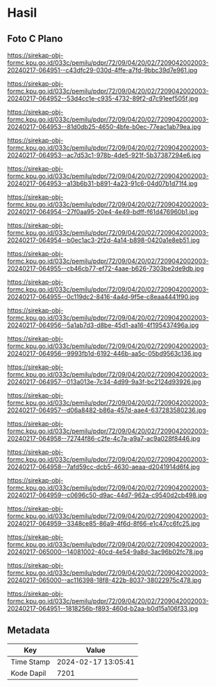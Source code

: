 # Hasil

## Foto C Plano

https://sirekap-obj-formc.kpu.go.id/033c/pemilu/pdpr/72/09/04/20/02/7209042002003-20240217-064951--c43dfc29-030d-4ffe-a7fd-9bbc39d7e961.jpg

https://sirekap-obj-formc.kpu.go.id/033c/pemilu/pdpr/72/09/04/20/02/7209042002003-20240217-064952--53d4cc1e-c935-4732-89f2-d7c91eef505f.jpg

https://sirekap-obj-formc.kpu.go.id/033c/pemilu/pdpr/72/09/04/20/02/7209042002003-20240217-064953--81d0db25-4650-4bfe-b0ec-77eac1ab79ea.jpg

https://sirekap-obj-formc.kpu.go.id/033c/pemilu/pdpr/72/09/04/20/02/7209042002003-20240217-064953--ac7d53c1-978b-4de5-921f-5b37387294e6.jpg

https://sirekap-obj-formc.kpu.go.id/033c/pemilu/pdpr/72/09/04/20/02/7209042002003-20240217-064953--a13b6b31-b891-4a23-91c6-04d07b1d71f4.jpg

https://sirekap-obj-formc.kpu.go.id/033c/pemilu/pdpr/72/09/04/20/02/7209042002003-20240217-064954--27f0aa95-20e4-4e49-bdff-f61d476960b1.jpg

https://sirekap-obj-formc.kpu.go.id/033c/pemilu/pdpr/72/09/04/20/02/7209042002003-20240217-064954--b0ec1ac3-2f2d-4a14-b898-0420a1e8eb51.jpg

https://sirekap-obj-formc.kpu.go.id/033c/pemilu/pdpr/72/09/04/20/02/7209042002003-20240217-064955--cb46cb77-ef72-4aae-b626-7303be2de9db.jpg

https://sirekap-obj-formc.kpu.go.id/033c/pemilu/pdpr/72/09/04/20/02/7209042002003-20240217-064955--0c119dc2-8416-4a4d-9f5e-c8eaa4441f90.jpg

https://sirekap-obj-formc.kpu.go.id/033c/pemilu/pdpr/72/09/04/20/02/7209042002003-20240217-064956--5a1ab7d3-d8be-45d1-aa16-4f195437496a.jpg

https://sirekap-obj-formc.kpu.go.id/033c/pemilu/pdpr/72/09/04/20/02/7209042002003-20240217-064956--9993fb1d-6192-446b-aa5c-05bd9563c136.jpg

https://sirekap-obj-formc.kpu.go.id/033c/pemilu/pdpr/72/09/04/20/02/7209042002003-20240217-064957--013a013e-7c34-4d99-9a3f-bc2124d93926.jpg

https://sirekap-obj-formc.kpu.go.id/033c/pemilu/pdpr/72/09/04/20/02/7209042002003-20240217-064957--d06a8482-b86a-457d-aae4-637283580236.jpg

https://sirekap-obj-formc.kpu.go.id/033c/pemilu/pdpr/72/09/04/20/02/7209042002003-20240217-064958--72744f86-c2fe-4c7a-a9a7-ac9a028f8446.jpg

https://sirekap-obj-formc.kpu.go.id/033c/pemilu/pdpr/72/09/04/20/02/7209042002003-20240217-064958--7afd59cc-dcb5-4630-aeaa-d2041914d6f4.jpg

https://sirekap-obj-formc.kpu.go.id/033c/pemilu/pdpr/72/09/04/20/02/7209042002003-20240217-064959--c0696c50-d9ac-44d7-962a-c9540d2cb498.jpg

https://sirekap-obj-formc.kpu.go.id/033c/pemilu/pdpr/72/09/04/20/02/7209042002003-20240217-064959--3348ce85-86a9-4f6d-8f66-e1c47cc6fc25.jpg

https://sirekap-obj-formc.kpu.go.id/033c/pemilu/pdpr/72/09/04/20/02/7209042002003-20240217-065000--14081002-40cd-4e54-9a8d-3ac96b02fc78.jpg

https://sirekap-obj-formc.kpu.go.id/033c/pemilu/pdpr/72/09/04/20/02/7209042002003-20240217-065000--ac116398-18f8-422b-8037-38022975c478.jpg

https://sirekap-obj-formc.kpu.go.id/033c/pemilu/pdpr/72/09/04/20/02/7209042002003-20240217-064951--1818256b-f893-460d-b2aa-b0d15a106f33.jpg


## Metadata

| Key        | Value               |
| ---------- | ------------------- |
| Time Stamp | 2024-02-17 13:05:41 |
| Kode Dapil | 7201                |



